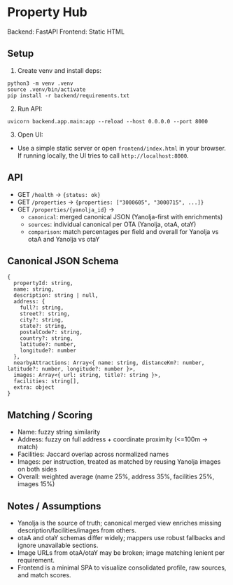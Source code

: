 # Property Hub

Backend: FastAPI
Frontend: Static HTML

## Setup

1. Create venv and install deps:

```
python3 -m venv .venv
source .venv/bin/activate
pip install -r backend/requirements.txt
```

2. Run API:

```
uvicorn backend.app.main:app --reload --host 0.0.0.0 --port 8000
```

3. Open UI:

- Use a simple static server or open `frontend/index.html` in your browser. If running locally, the UI tries to call `http://localhost:8000`.

## API

- GET `/health` → `{status: ok}`
- GET `/properties` → `{properties: ["3000605", "3000715", ...]}`
- GET `/properties/{yanolja_id}` →
  - `canonical`: merged canonical JSON (Yanolja-first with enrichments)
  - `sources`: individual canonical per OTA (Yanolja, otaA, otaY)
  - `comparison`: match percentages per field and overall for Yanolja vs otaA and Yanolja vs otaY

## Canonical JSON Schema

```
{
  propertyId: string,
  name: string,
  description: string | null,
  address: {
    full?: string,
    street?: string,
    city?: string,
    state?: string,
    postalCode?: string,
    country?: string,
    latitude?: number,
    longitude?: number
  },
  nearbyAttractions: Array<{ name: string, distanceKm?: number, latitude?: number, longitude?: number }>,
  images: Array<{ url: string, title?: string }>,
  facilities: string[],
  extra: object
}
```

## Matching / Scoring

- Name: fuzzy string similarity
- Address: fuzzy on full address + coordinate proximity (<=100m → match)
- Facilities: Jaccard overlap across normalized names
- Images: per instruction, treated as matched by reusing Yanolja images on both sides
- Overall: weighted average (name 25%, address 35%, facilities 25%, images 15%)

## Notes / Assumptions

- Yanolja is the source of truth; canonical merged view enriches missing description/facilities/images from others.
- otaA and otaY schemas differ widely; mappers use robust fallbacks and ignore unavailable sections.
- Image URLs from otaA/otaY may be broken; image matching lenient per requirement.
- Frontend is a minimal SPA to visualize consolidated profile, raw sources, and match scores.
